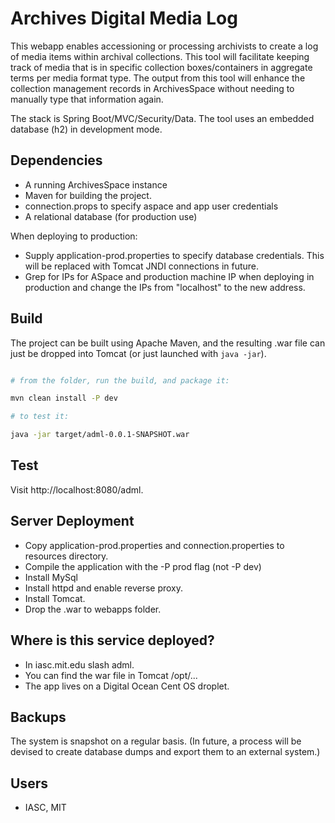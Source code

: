 # Archives Digital Media Log

This webapp enables accessioning or processing archivists to create a log of media
items within archival collections. This tool will facilitate keeping track of media
that is in specific collection boxes/containers in aggregate terms per media format
type. The output from this tool will enhance the collection management records in
ArchivesSpace without needing to manually type that information again.

The stack is Spring Boot/MVC/Security/Data. The tool uses an embedded database (h2) in development mode.


Dependencies
-------------

- A running ArchivesSpace instance
- Maven for building the project.
- connection.props to specify aspace and app user credentials
- A relational database (for production use)

When deploying to production:

- Supply application-prod.properties to specify database credentials. This will be replaced
with Tomcat JNDI connections in future.
- Grep for IPs for ASpace and production machine IP when deploying in production and change
the IPs from "localhost" to the new address.


Build
--------------

The project can be built using Apache Maven, and the resulting .war file can just be dropped into Tomcat 
(or just launched with `java -jar`).

```sh

# from the folder, run the build, and package it:

mvn clean install -P dev

# to test it:

java -jar target/adml-0.0.1-SNAPSHOT.war

```

Test
--------

Visit http://localhost:8080/adml.


Server Deployment
-------------------
- Copy application-prod.properties and connection.properties to resources directory.
- Compile the application with the -P prod flag (not -P dev)
- Install MySql
- Install httpd and enable reverse proxy.
- Install Tomcat.
- Drop the .war to webapps folder.

Where is this service deployed?
---------------------------------
- In iasc.mit.edu slash adml.
- You can find the war file in Tomcat /opt/...
- The app lives on a Digital Ocean Cent OS droplet.

Backups
-------

The system is snapshot on a regular basis. (In future, a process will be devised to
create database dumps and export them to an external system.)


Users
------

- IASC, MIT
